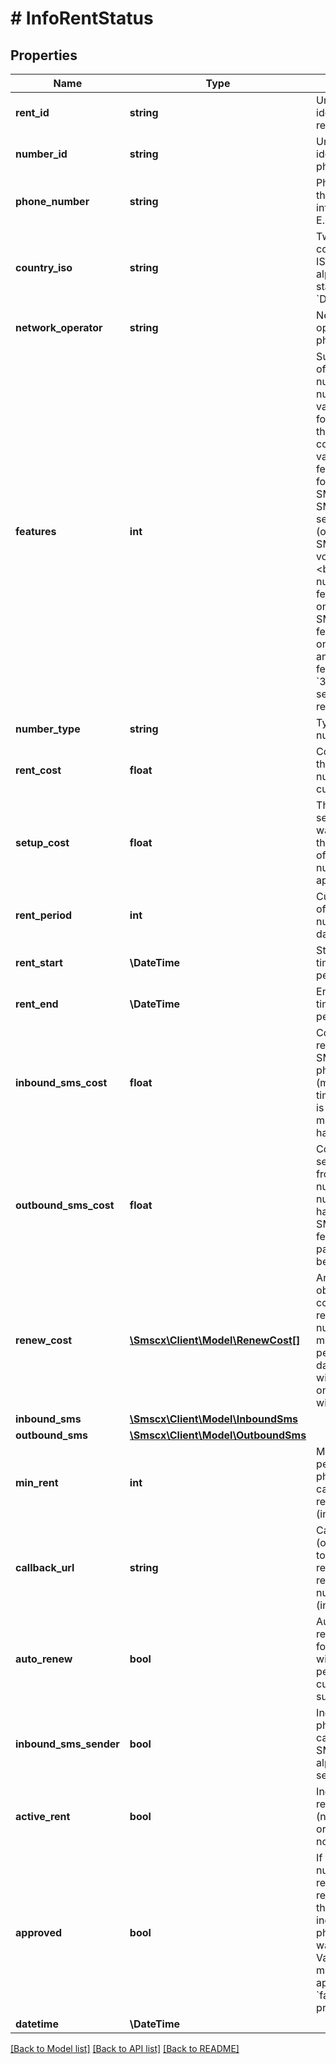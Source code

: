 # # InfoRentStatus

## Properties

Name | Type | Description | Notes
------------ | ------------- | ------------- | -------------
**rent_id** | **string** | Unique identifier of the rent operation |
**number_id** | **string** | Unique identifier of the phone number |
**phone_number** | **string** | Phone number that is rented in international E.164 format |
**country_iso** | **string** | Two-letter country code in ISO-3166 alpha 2 standard. Eg. &#x60;DE&#x60;, &#x60;FR&#x60;, &#x60;IT&#x60; |
**network_operator** | **string** | Network operator of the phone number |
**features** | **int** | Sum of features of the phone number, in numerical value. The following are the corresponding values for each feature:  - &#x60;1&#x60; for receiving SMS (inbound SMS)  - &#x60;2&#x60; for sending SMS (outbound SMS)  - &#x60;4&#x60; for voice.      &lt;br&gt; &lt;br&gt;  A phone number with feature &#x60;1&#x60; can only receive SMS, with feature &#x60;2&#x60; can only send SMS, and with feature value &#x60;3&#x60; (1 + 2) cand send and receive SMS |
**number_type** | **string** | Type of phone number. |
**rent_cost** | **float** | Cost of renting the phone number for the current period |
**setup_cost** | **float** | The one time setup fee that was charged at the initial rent of the phone number (if applicable) |
**rent_period** | **int** | Current period of the phone number rent (in days) |
**rent_start** | **\DateTime** | Start date and time of the rent period (UTC) |
**rent_end** | **\DateTime** | End date and time of the rent period (UTC) |
**inbound_sms_cost** | **float** | Cost for receiving a SMS on this phone number (most of the time receiving is free, meaning this has value 0) |
**outbound_sms_cost** | **float** | Cost for sending a SMS from this phone number. If the number doesn&#39;t have outbound SMS as a feature, this parameter will be &#x60;null&#x60; |
**renew_cost** | [**\Smscx\Client\Model\RenewCost[]**](RenewCost.md) | Array of objects with cost for rent renewal. If the number has minimum rent period of 30 days, this array will contain only one object with 30 days |
**inbound_sms** | [**\Smscx\Client\Model\InboundSms**](InboundSms.md) |  |
**outbound_sms** | [**\Smscx\Client\Model\OutboundSms**](OutboundSms.md) |  |
**min_rent** | **int** | Minimum period that this phone number can be rented/renewed (in days) |
**callback_url** | **string** | Callback URL (or webhook) to get the SMS received on the rented phone number (inbound SMS) |
**auto_renew** | **bool** | Automatically renews the rent for the number with the same period as the current subscription |
**inbound_sms_sender** | **bool** | Indicates if the phone number can receive SMS from alphanumeric sender ID | [optional]
**active_rent** | **bool** | Indicates if the rent is active (not canceled or subscription not expired) |
**approved** | **bool** | If the phone number requires registration, this parameter indicates if the phone number was approved. Value &#x60;true&#x60; means number approved, &#x60;false&#x60; means processing |
**datetime** | **\DateTime** |  |

[[Back to Model list]](../../README.md#models) [[Back to API list]](../../README.md#endpoints) [[Back to README]](../../README.md)
